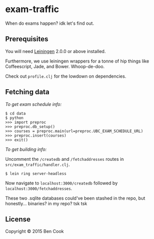 # exam-traffic

When do exams happen? idk let's find out.

## Prerequisites

You will need [Leiningen][] 2.0.0 or above installed.

Furthermore, we use leiningen wrappers for a tonne of hip things like
Coffeescript, Jade, and Bower. Whoop-de-doo.

Check out `profile.clj` for the lowdown on dependencies.

[leiningen]: https://github.com/technomancy/leiningen

## Fetching data

*To get exam schedule info:*
```
$ cd data
$ python
>>> import preproc
>>> preproc.db_setup()
>>> courses = preproc.main(url=preproc.UBC_EXAM_SCHEDULE_URL)
>>> preproc.insert(courses)
>>> exit()
```

*To get building info:*

Uncomment the `/createdb` and `/fetchaddresses` routes in
`src/exam_traffic/handler.clj`.

```
$ lein ring server-headless
```

Now navigate to `localhost:3000/createdb` followed by
`localhost:3000/fetchaddresses`.

These two .sqlite databases could've been stashed in the repo,
but honestly... binaries? in my repo? tsk tsk

## License

Copyright © 2015 Ben Cook
